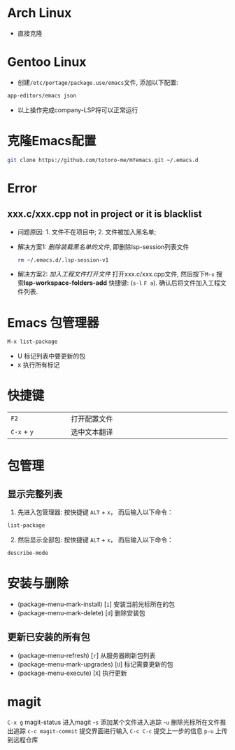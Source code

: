 # Arch Linux
- 直接克隆
# Gentoo Linux
- 创建`/etc/portage/package.use/emacs`文件, 添加以下配置:
```bash
app-editors/emacs json
```
- 以上操作完成company-LSP将可以正常运行

# 克隆Emacs配置
```bash
git clone https://github.com/totoro-me/mYemacs.git ~/.emacs.d
```

# Error
## xxx.c/xxx.cpp not in project or it is blacklist
- 问题原因: 1. 文件不在项目中; 2. 文件被加入黑名单;
- 解决方案1: *删除装载黑名单的文件*, 即删除lsp-session列表文件
    ```bash
    rm ~/.emacs.d/.lsp-session-v1
    ```
    
- 解决方案2: *加入工程文件打开文件* 打开xxx.c/xxx.cpp文件, 然后按下`M-x` 搜索**lsp-workspace-folders-add** 快捷键: (`s-l` `F a`). 确认后将文件加入工程文件列表.


# Emacs 包管理器
```bash
M-x list-package
```

- U 标记列表中要更新的包
- x 执行所有标记

# 快捷键

<table>
    <tr>
    	<td width="200"><code>F2</code></td>
        <td width="600">打开配置文件</td>
    </tr>
    <tr>
    	<td width="200"><code>C-x</code> + <code>y</code></td>
        <td width="600">选中文本翻译</td>
    </tr>
</table>

# 包管理
## 显示完整列表
1. 先进入包管理器: 按快捷键 `ALT` + `x`， 而后输入以下命令：
```bash
list-package
```
2. 然后显示全部包: 按快捷键 `ALT` + `x`， 而后输入以下命令：
```bash
describe-mode
```

# 安装与删除
- (package-menu-mark-install) [`i`]  安装当前光标所在的包 
- (package-menu-mark-delete) [`d`] 删除安装包

## 更新已安装的所有包
- (package-menu-refresh) [`r`] 从服务器刷新包列表
- (package-menu-mark-upgrades) [`U`] 标记需要更新的包
- (package-menu-execute) [`X`] 执行更新



# magit
`C-x g` magit-status 进入magit
-`s` 添加某个文件进入追踪
-`u` 删除光标所在文件推出追踪
`c-c magit-commit` 提交界面进行输入
`C-c C-c` 提交上一步的信息
`p-u` 上传到远程仓库



